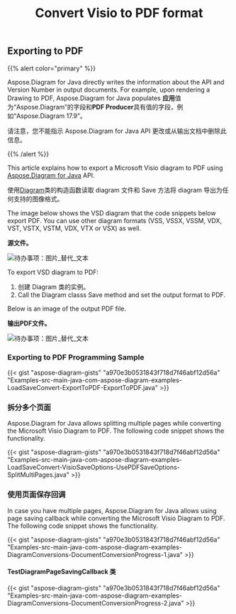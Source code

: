 ﻿---
title: Convert Visio to PDF format 
linktitle: Convert Visio to PDF
type: docs
weight: 10
url: /zh/java/convert-visio-to-pdf/
description: This topic show you how to Aspose.Diagram allows to convert Visio to PDF formats. Convert VSD, VSS, VDW, VST, VSDX, VSSX, VSTX, VSDM, VSTM,VSSM to PDF with a few lines of code.
---
## **Exporting to PDF**
{{% alert color="primary" %}}

Aspose.Diagram for Java directly writes the information about the API and Version Number in output documents. For example, upon rendering a Drawing to PDF, Aspose.Diagram for Java populates **应用**值为“Aspose.Diagram”的字段和**PDF Producer**具有值的字段，例如“Aspose.Diagram 17.9”。

请注意，您不能指示 Aspose.Diagram for Java API 更改或从输出文档中删除此信息。

{{% /alert %}}

This article explains how to export a Microsoft Visio diagram to PDF using [Aspose.Diagram for Java](https://products.aspose.com/diagram/java/) API.

使用[Diagram](https://reference.aspose.com/diagram/java/com.aspose.diagram/Diagram)类的构造函数读取 diagram 文件和 Save 方法将 diagram 导出为任何支持的图像格式。

The image below shows the VSD diagram that the code snippets below export PDF. You can use other diagram formats (VSS, VSSX, VSSM, VDX, VST, VSTX, VSTM, VDX, VTX or VSX) as well.

**源文件。**

![待办事项：图片_替代_文本](how-to-convert-a-visio-diagram_1.png)

To export VSD diagram to PDF:

1. 创建 Diagram 类的实例。
1. Call the Diagram classs Save method and set the output format to PDF.

Below is an image of the output PDF file.

**输出PDF文件。**

![待办事项：图片_替代_文本](how-to-convert-a-visio-diagram_2.png)
### **Exporting to PDF Programming Sample**
{{< gist "aspose-diagram-gists" "a970e3b0531843f718d7f46abf12d56a" "Examples-src-main-java-com-aspose-diagram-examples-LoadSaveConvert-ExportToPDF-ExportToPDF.java" >}}
### **拆分多个页面**
Aspose.Diagram for Java allows splitting multiple pages while converting the Microsoft Visio Diagram to PDF. The following code snippet shows the functionality.  

{{< gist "aspose-diagram-gists" "a970e3b0531843f718d7f46abf12d56a" "Examples-src-main-java-com-aspose-diagram-examples-LoadSaveConvert-VisioSaveOptions-UsePDFSaveOptions-SplitMultiPages.java" >}}
### **使用页面保存回调**
In case you have multiple pages, Aspose.Diagram for Java allows using page saving callback while converting the Microsoft Visio Diagram to PDF. The following code snippet shows the functionality.  

{{< gist "aspose-diagram-gists" "a970e3b0531843f718d7f46abf12d56a" "Examples-src-main-java-com-aspose-diagram-examples-DiagramConversions-DocumentConversionProgress-1.java" >}}

#### **TestDiagramPageSavingCallback 类**
{{< gist "aspose-diagram-gists" "a970e3b0531843f718d7f46abf12d56a" "Examples-src-main-java-com-aspose-diagram-examples-DiagramConversions-DocumentConversionProgress-2.java" >}}
